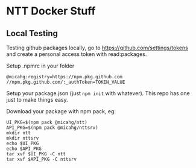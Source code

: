 # NTT Docker Stuff

## Local Testing

Testing github packages locally, go to https://github.com/settings/tokens and create a personal access token with read:packages.

Setup .npmrc in your folder
```
@micahg:registry=https://npm.pkg.github.com
//npm.pkg.github.com/:_authToken=TOKEN_VALUE
```

Setup your package.json (just `npm init` with whatever). This repo has one just to make things easy.

Download your package with npm pack, eg:

```
UI_PKG=$(npm pack @micahg/ntt)
API_PKG=$(npm pack @micahg/nttsrv)
mkdir ntt
mkdir nttsrv
echo $UI_PKG
echo $API_PKG
tar xvf $UI_PKG -C ntt
tar xvf $API_PKG -C nttsrv
```